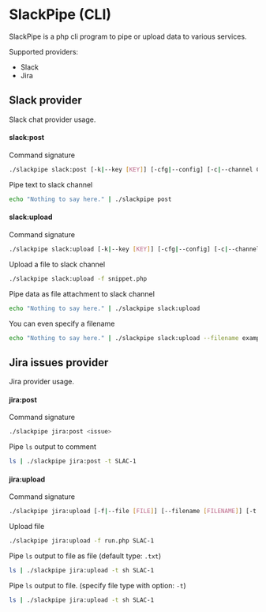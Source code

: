 # SlackPipe (CLI)
SlackPipe is a php cli program to pipe or upload data to various services.

Supported providers:
* Slack
* Jira

## Slack provider
Slack chat provider usage.

#### slack:post
Command signature
```bash
./slackpipe slack:post [-k|--key [KEY]] [-cfg|--config] [-c|--channel CHANNEL] [-u|--user [USER]]
```
Pipe text to slack channel
```bash
echo "Nothing to say here." | ./slackpipe post
```

#### slack:upload
Command signature
```bash
./slackpipe slack:upload [-k|--key [KEY]] [-cfg|--config] [-c|--channel CHANNEL] [-f|--file [FILE]] [--filename [FILENAME]] [-t|--type [TYPE]] [--title [TITLE]]
```

Upload a file to slack channel
```bash
./slackpipe slack:upload -f snippet.php
```

Pipe data as file attachment to slack channel
```bash
echo "Nothing to say here." | ./slackpipe slack:upload
```
You can even specify a filename
```bash
echo "Nothing to say here." | ./slackpipe slack:upload --filename example.txt
```

## Jira issues provider
Jira provider usage.

#### jira:post

Command signature
```bash
./slackpipe jira:post <issue>
```

Pipe `ls` output to comment
```bash
ls | ./slackpipe jira:post -t SLAC-1
```

#### jira:upload

Command signature
```bash
./slackpipe jira:upload [-f|--file [FILE]] [--filename [FILENAME]] [-t|--type [TYPE]] <issue>
```
Upload file
```bash
./slackpipe jira:upload -f run.php SLAC-1
```

Pipe `ls` output to file as file (default type: `.txt`)
```bash
ls | ./slackpipe jira:upload -t sh SLAC-1
```

Pipe `ls` output to file. (specify file type with option: `-t`)
```bash
ls | ./slackpipe jira:upload -t sh SLAC-1
```
